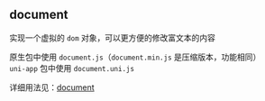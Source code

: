 ## document ##
实现一个虚拟的 `dom` 对象，可以更方便的修改富文本的内容  

原生包中使用 `document.js`（`document.min.js` 是压缩版本，功能相同）  
`uni-app` 包中使用 `document.uni.js`  

详细用法见：[document](https://jin-yufeng.github.io/Parser/#/instructions?id=document)  